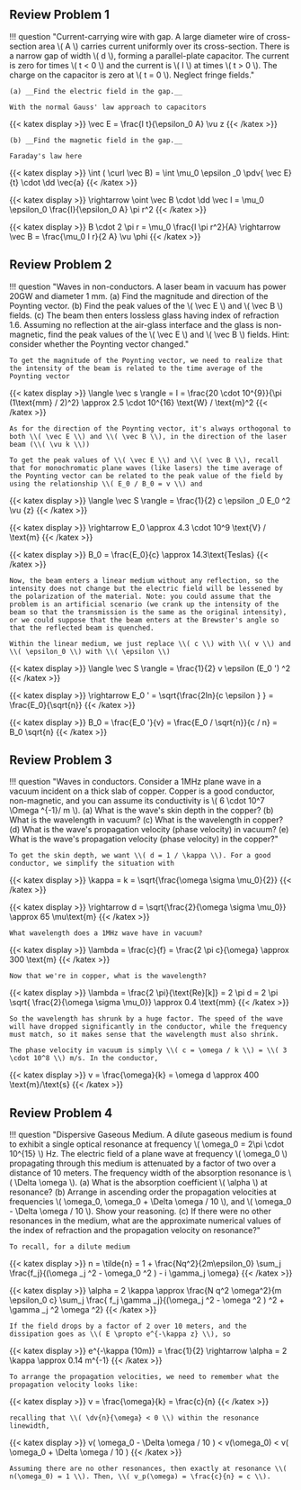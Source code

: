 ## Review Problem 1

!!! question "Current-carrying wire with gap. A large diameter wire of cross-section area \\( A \\)  carries current uniformly over its cross-section. There is a narrow gap of width \\( d \\), forming a parallel-plate capacitor. The current is zero for times \\( t < 0 \\) and the current is \\( I \\) at times \\( t > 0 \\). The charge on the capacitor is zero at \\( t = 0 \\). Neglect fringe fields."
    
    (a) __Find the electric field in the gap.__

    With the normal Gauss' law approach to capacitors
    
{{< katex display >}}
    \vec E = \frac{I t}{\epsilon_0 A} \vu z
    {{< /katex >}}


    (b) __Find the magnetic field in the gap.__

    Faraday's law here
    
{{< katex display >}}
    \int ( \curl \vec B) = \int \mu_0 \epsilon _0 \pdv{ \vec E}{t} \cdot \dd \vec{a}
    {{< /katex >}}

    
{{< katex display >}}
    \rightarrow \oint \vec B \cdot \dd \vec l = \mu_0 \epsilon_0 \frac{I}{\epsilon_0 A} \pi r^2
    {{< /katex >}}

    
{{< katex display >}}
    B \cdot 2 \pi r = \mu_0 \frac{I \pi r^2}{A} \rightarrow \vec B = \frac{\mu_0 I r}{2 A} \vu \phi
    {{< /katex >}}


## Review Problem 2

!!! question "Waves in non-conductors. A laser beam in vacuum has power 20GW and diameter 1 mm. (a) Find the magnitude and direction of the Poynting vector. (b) Find the peak values of the \\( \vec E \\) and \\( \vec B \\) fields. (c) The beam then enters lossless glass having index of refraction 1.6. Assuming no reflection at the air-glass interface and the glass is non-magnetic, find the peak values of the \\( \vec E \\) and \\( \vec B \\) fields. Hint: consider whether the Poynting vector changed."

    To get the magnitude of the Poynting vector, we need to realize that the intensity of the beam is related to the time average of the Poynting vector
    
{{< katex display >}}
    \langle \vec s \rangle = I = \frac{20 \cdot 10^{9}}{\pi (1\text{mm} / 2)^2} \approx 2.5 \cdot 10^{16} \text{W} / \text{m}^2
    {{< /katex >}}

    As for the direction of the Poynting vector, it's always orthogonal to both \\( \vec E \\) and \\( \vec B \\), in the direction of the laser beam (\\( \vu k \\))

    To get the peak values of \\( \vec E \\) and \\( \vec B \\), recall that for monochromatic plane waves (like lasers) the time average of the Poynting vector can be related to the peak value of the field by using the relationship \\( E_0 / B_0 = v \\) and 
    
{{< katex display >}}
    \langle \vec S \rangle = \frac{1}{2} c \epsilon _0 E_0 ^2 \vu {z}
    {{< /katex >}}

    
{{< katex display >}}
    \rightarrow E_0 \approx 4.3 \cdot 10^9 \text{V} / \text{m} 
    {{< /katex >}}

    
{{< katex display >}}
    B_0 = \frac{E_0}{c} \approx 14.3\text{Teslas}
    {{< /katex >}}


    Now, the beam enters a linear medium without any reflection, so the intensity does not change but the electric field will be lessened by the polarization of the material. Note: you could assume that the problem is an artificial scenario (we crank up the intensity of the beam so that the transmission is the same as the original intensity), or we could suppose that the beam enters at the Brewster's angle so that the reflected beam is quenched.

    Within the linear medium, we just replace \\( c \\) with \\( v \\) and \\( \epsilon_0 \\) with \\( \epsilon \\) 
    
{{< katex display >}}
    \langle \vec S \rangle = \frac{1}{2} v \epsilon (E_0 ') ^2
    {{< /katex >}}

    
{{< katex display >}}
    \rightarrow E_0 ' = \sqrt{\frac{2In}{c \epsilon } } = \frac{E_0}{\sqrt{n}}
    {{< /katex >}}

    
{{< katex display >}}
    B_0 = \frac{E_0 '}{v} = \frac{E_0 / \sqrt{n}}{c / n} = B_0 \sqrt{n}
    {{< /katex >}}


## Review Problem 3

!!! question "Waves in conductors. Consider a 1MHz plane wave in a vacuum incident on a thick slab of copper. Copper is a good conductor, non-magnetic, and you can assume its conductivity is \\( 6 \cdot 10^7 \Omega ^{-1}/ m \\). (a) What is the wave's skin depth in the copper? (b) What is the wavelength in vacuum? (c) What is the wavelength in copper? (d) What is the wave's propagation velocity (phase velocity) in vacuum? (e) What is the wave's propagation velocity (phase velocity) in the copper?"

    To get the skin depth, we want \\( d = 1 / \kappa \\). For a good conductor, we simplify the situation with
    
{{< katex display >}}
    \kappa = k  = \sqrt{\frac{\omega \sigma \mu_0}{2}}
    {{< /katex >}}

    
{{< katex display >}}
    \rightarrow d = \sqrt{\frac{2}{\omega \sigma \mu_0}} \approx 65 \mu\text{m}
    {{< /katex >}}


    What wavelength does a 1MHz wave have in vacuum?
    
{{< katex display >}}
    \lambda = \frac{c}{f} = \frac{2 \pi c}{\omega} \approx 300 \text{m}
    {{< /katex >}}


    Now that we're in copper, what is the wavelength?
    
{{< katex display >}}
    \lambda = \frac{2 \pi}{\text{Re}[k]} = 2 \pi d = 2 \pi \sqrt{ \frac{2}{\omega \sigma \mu_0}} \approx 0.4 \text{mm}
    {{< /katex >}}

    So the wavelength has shrunk by a huge factor. The speed of the wave will have dropped significantly in the conductor, while the frequency must match, so it makes sense that the wavelength must also shrink.

    The phase velocity in vacuum is simply \\( c = \omega / k \\) = \\( 3 \cdot 10^8 \\) m/s. In the conductor,
    
{{< katex display >}}
    v = \frac{\omega}{k} = \omega d \approx 400 \text{m}/\text{s}
    {{< /katex >}}


## Review Problem 4

!!! question "Dispersive Gaseous Medium. A dilute gaseous medium is found to exhibit a single optical resonance at frequency \\( \omega_0 = 2\pi \cdot 10^{15} \\) Hz. The electric field of a plane wave at frequency \\( \omega_0 \\) propagating through this medium is attenuated by a factor of two over a distance of 10 meters. The frequency width of the absorption resonance is \\( \Delta \omega \\). (a) What is the absorption coefficient \\( \alpha \\) at resonance? (b) Arrange in ascending order the propagation velocities at frequencies \\( \omega_0, \omega_0 + \Delta \omega / 10 \\), and \\( \omega_0 - \Delta \omega / 10 \\). Show your reasoning. (c) If there were no other resonances in the medium, what are the approximate numerical values of the index of refraction and the propagation velocity on resonance?"

    To recall, for a dilute medium
    
{{< katex display >}}
    n = \tilde{n} = 1 + \frac{Nq^2}{2m\epsilon_0} \sum_j \frac{f_j}{(\omega _j ^2 - \omega_0 ^2 ) - i \gamma_j \omega}
    {{< /katex >}}
 
    
{{< katex display >}}
    \alpha = 2 \kappa \approx \frac{N q^2 \omega^2}{m \epsilon_0 c} \sum_j \frac{ f_j \gamma _j}{(\omega_j ^2 - \omega ^2 ) ^2 + \gamma _j ^2 \omega ^2}
    {{< /katex >}}

    If the field drops by a factor of 2 over 10 meters, and the dissipation goes as \\( E \propto e^{-\kappa z} \\), so
    
{{< katex display >}}
    e^{-\kappa (10m)} = \frac{1}{2} \rightarrow \alpha = 2 \kappa \approx 0.14 m^{-1}
    {{< /katex >}}
 
    To arrange the propagation velocities, we need to remember what the propagation velocity looks like:
    
{{< katex display >}}
    v = \frac{\omega}{k} = \frac{c}{n}
    {{< /katex >}}

    recalling that \\( \dv{n}{\omega} < 0 \\) within the resonance linewidth,
    
{{< katex display >}}
    v( \omega_0 - \Delta \omega / 10 ) < v(\omega_0) < v( \omega_0 + \Delta \omega / 10 ) 
    {{< /katex >}}


    Assuming there are no other resonances, then exactly at resonance \\( n(\omega_0) = 1 \\). Then, \\( v_p(\omega) = \frac{c}{n} = c \\). 


